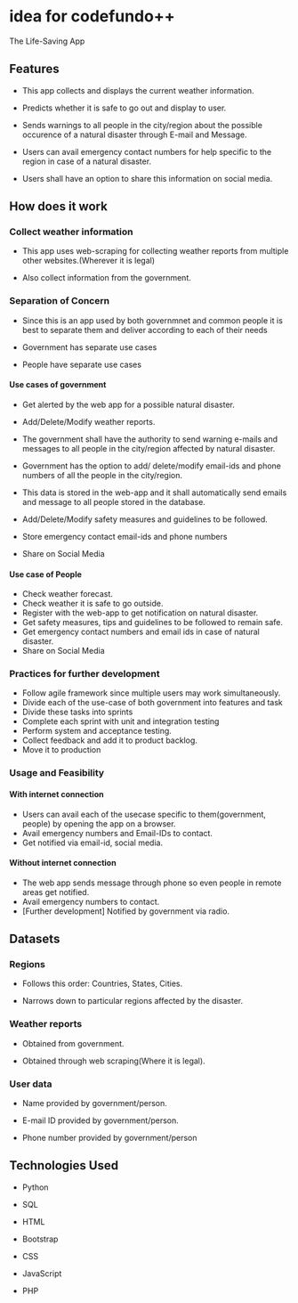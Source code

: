 # idea for codefundo++

The Life-Saving App

## Features

* This app collects and displays the current weather information.

* Predicts whether it is safe to go out and display to user.

* Sends warnings to all people in the city/region about the possible occurence of a natural disaster through E-mail and Message.

* Users can avail emergency contact numbers for help specific to the region in case of a natural disaster.

* Users shall have an option to share this information on social media.

## How does it work

### Collect weather information

* This app uses web-scraping for collecting weather reports from multiple other websites.(Wherever it is legal)

* Also collect information from the government.

### Separation of Concern

* Since this is an app used by both governmnet and common people it is best to separate them and deliver according to each of their needs

* Government has separate use cases

* People have separate use cases

#### Use cases of government

* Get alerted by the web app for a possible natural disaster.

* Add/Delete/Modify weather reports.

* The government shall have the authority to send warning e-mails and messages to all people in the city/region affected by natural disaster.

* Government has the option to add/ delete/modify email-ids and phone numbers of all the people in the city/region.

* This data is stored in the web-app and it shall automatically send emails and message to all people stored in the database.

* Add/Delete/Modify safety measures and guidelines to be followed.

* Store emergency contact email-ids and phone numbers

* Share on Social Media

#### Use case of People

* Check weather forecast.
* Check weather it is safe to go outside.
* Register with the web-app to get notification on natural disaster.
* Get safety measures, tips and guidelines to be followed to remain safe.
* Get emergency contact numbers and email ids in case of natural disaster.
* Share on Social Media

### Practices for further development

* Follow agile framework since multiple users may work simultaneously.
* Divide each of the use-case of both government into features and task
* Divide these tasks into sprints
* Complete each sprint with unit and integration testing
* Perform system and acceptance testing.
* Collect feedback and add it to product backlog.
* Move it to production

### Usage and Feasibility

#### With internet connection

* Users can avail each of the usecase specific to them(government, people) by opening the app on a browser.
* Avail emergency numbers and Email-IDs to contact.
* Get notified via email-id, social media.

#### Without internet connection

* The web app sends message through phone so even people in remote areas get notified.
* Avail emergency numbers to contact.
* [Further development] Notified by government via radio.

## Datasets

### Regions

* Follows this order: Countries, States, Cities.

* Narrows down to particular regions affected by the disaster.

### Weather reports

* Obtained from government.

* Obtained through web scraping(Where it is legal).

### User data

* Name provided by government/person.

* E-mail ID provided by government/person.
* Phone number provided by government/person

## Technologies Used

* Python

* SQL

* HTML

* Bootstrap

* CSS

* JavaScript

* PHP
